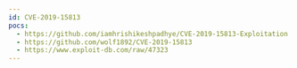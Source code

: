 ```yaml
---
id: CVE-2019-15813
pocs:
  - https://github.com/iamhrishikeshpadhye/CVE-2019-15813-Exploitation
  - https://github.com/wolf1892/CVE-2019-15813
  - https://www.exploit-db.com/raw/47323
---
```

